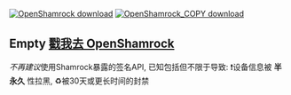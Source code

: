 [![OpenShamrock download](https://img.shields.io/github/downloads/whitechi73/OpenShamrock/total?label=OpenShamrock%20%E6%80%BB%E4%B8%8B%E8%BD%BD&logo=github)](https://github.com/whitechi73/OpenShamrock/) [![OpenShamrock_COPY download](https://img.shields.io/github/downloads/luanyaolingwu/Shamrock_COPY/total?label=%E6%AD%A4%E5%A4%84%E4%B8%8B%E8%BD%BD%E9%87%8F&logo=github)](https://github.com/luanyaolingwu/Shamrock_COPY/releases/) 

Empty [戳我去 OpenShamrock](https://github.com/whitechi73/OpenShamrock/)
----

*不再建议*使用Shamrock暴露的签名API, 已知包括但不限于导致: ❗设备信息被 __半永久__ 性拉黑, ♻️被30天或更长时间的封禁
